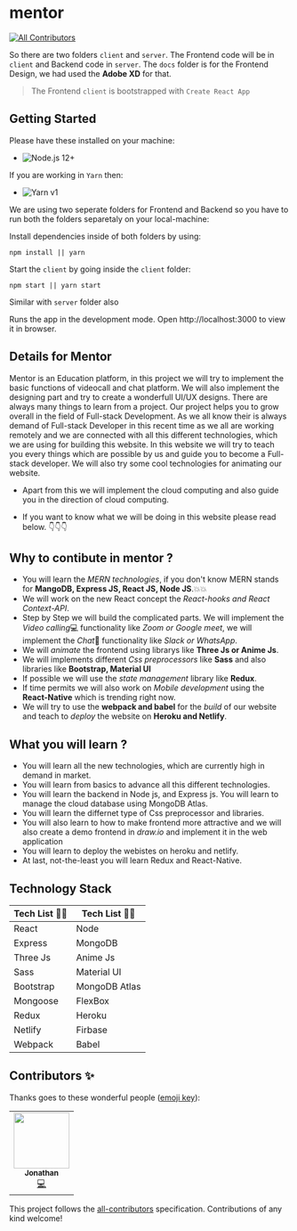 # mentor
<!-- ALL-CONTRIBUTORS-BADGE:START - Do not remove or modify this section -->
[![All Contributors](https://img.shields.io/badge/all_contributors-1-orange.svg?style=flat-square)](#contributors-)
<!-- ALL-CONTRIBUTORS-BADGE:END -->

So there are two folders `client` and `server`. The Frontend code will be in `client` and Backend code in `server`. The `docs` folder is for the Frontend Design, we had used the **Adobe XD** for that. 

> The Frontend `client` is bootstrapped with `Create React App`

## Getting Started

Please have these installed on your machine:
- ![Node.js 12+](https://nodejs.org/en/)

If you are working in `Yarn` then: 
- ![Yarn v1](https://yarnpkg.com/getting-started/install)

We are using two seperate folders for Frontend and Backend so you have to run both the folders separetaly on your local-machine: 

Install dependencies inside of both folders by using:
```
npm install || yarn
``` 

Start the `client` by going inside the `client` folder:
```
npm start || yarn start
```
Similar with `server` folder also

Runs the app in the development mode.
Open http://localhost:3000 to view it in browser.

## Details for Mentor

Mentor is an Education platform, in this project we will try to implement the basic functions of videocall and chat platform. We will also implement the designing part and try to create a wonderfull UI/UX designs. There are always many things to learn from a project. Our project helps you to grow overall in the field of Full-stack Development. As we all know their is always demand of Full-stack Developer in this recent time as we all are working remotely and we are connected with all this different technologies, which we are using for building this website. In this website we will try to teach you every things which are possible by us and guide you to become a Full-stack developer. We will also try some cool technologies for animating our website.

* Apart from this we will implement the cloud computing and also guide you in the direction of cloud computing.

* If you want to know what we will be doing in this website please read below. :point_down::point_down::point_down:

## Why to contibute in mentor ?

* You will learn the *MERN technologies*, if you don't know MERN stands for **MangoDB, Express JS, React JS, Node JS**.:boom::boom: 
* We will work on the new React concept the *React-hooks and React Context-API*.
* Step by Step we will build the complicated parts. We will implement the *Video calling*:computer: functionality like *Zoom or Google meet*, we will implement the *Chat*:speech_balloon: functionality like *Slack or WhatsApp*. 
* We will *animate* the frontend using librarys like **Three Js or Anime Js**. 
* We will implements different *Css preprocessors* like **Sass** and also libraries like **Bootstrap, Material UI**
* If possible we will use the *state management* library like **Redux**.
* If time permits we will also work on *Mobile development* using the **React-Native** which is trending right now.
* We will try to use the **webpack and babel** for the *build* of our website and teach to *deploy* the website on **Heroku and Netlify**.

## What you will learn ?

 * You will learn all the new technologies, which are currently high in demand in market. 
 * You will learn from basics to advance all this different technologies. 
 * You will learn the backend in Node js, and Express js. You will learn to manage the cloud database using MongoDB Atlas.
 * You will learn the differnet type of Css preprocessor and libraries. 
 * You will also learn to how to make frontend more attractive and we will also create a demo frontend in *draw.io* and implement it in the web application
 * You will learn to deploy the webistes on heroku and netlify.
 * At last, not-the-least you will learn Redux and React-Native. 


## Technology Stack

**Tech List :blue_book::notebook:**  | **Tech List :blue_book::notebook:**
-----------------|----------------
React | Node 
Express | MongoDB
Three Js | Anime Js
Sass | Material UI
Bootstrap | MongoDB Atlas
Mongoose | FlexBox
Redux | Heroku 
Netlify | Firbase
Webpack | Babel

## Contributors ✨

Thanks goes to these wonderful people ([emoji key](https://allcontributors.org/docs/en/emoji-key)):

<!-- ALL-CONTRIBUTORS-LIST:START - Do not remove or modify this section -->
<!-- prettier-ignore-start -->
<!-- markdownlint-disable -->
<table>
  <tr>
    <td align="center"><a href="https://github.com/jpalacio0612"><img src="https://avatars1.githubusercontent.com/u/65427911?v=4" width="100px;" alt=""/><br /><sub><b>Jonathan </b></sub></a><br /><a href="https://github.com/elynous/mentor/commits?author=jpalacio0612" title="Code">💻</a></td>
  </tr>
</table>

<!-- markdownlint-enable -->
<!-- prettier-ignore-end -->
<!-- ALL-CONTRIBUTORS-LIST:END -->

This project follows the [all-contributors](https://github.com/all-contributors/all-contributors) specification. Contributions of any kind welcome!